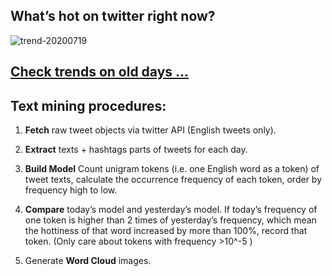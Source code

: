 ## What’s hot on twitter right now?

![trend-20200719][wordcloud]

[wordcloud]: https://raw.githubusercontent.com/xdqc/tweet-trend-everyday/master/word-cloud/trend-20200719.png?token=AF5V4P7ADR6KQBZ4CEDTNIK6AXRMU "trend-20200719"

## [Check trends on old days ...](https://github.com/xdqc/tweet-trend-everyday/tree/master/word-cloud)

## Text mining procedures:

1. **Fetch** raw tweet objects via twitter API (English tweets only).

2. **Extract** texts + hashtags parts of tweets for each day.

3. **Build Model** Count unigram tokens (i.e. one English word as a token) of tweet texts, calculate the occurrence frequency of each token, order by frequency high to low.

4. **Compare** today’s model and yesterday’s model. If today’s frequency of one token is higher than 2 times of yesterday’s frequency, which mean the hottiness of that word increased by more than 100%, record that token. (Only care about tokens with frequency >10^-5 )

5. Generate **Word Cloud** images.
